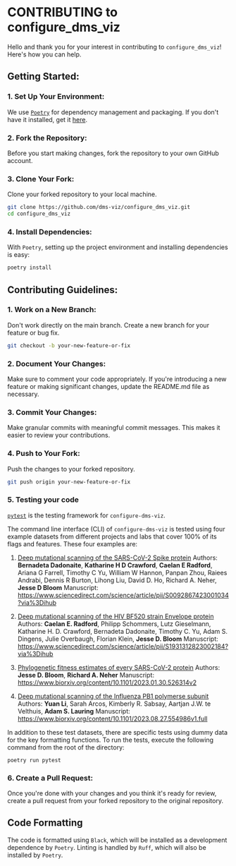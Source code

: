 # CONTRIBUTING to configure_dms_viz

Hello and thank you for your interest in contributing to `configure_dms_viz`! Here's how you can help.

## Getting Started:

### 1. Set Up Your Environment:

We use [`Poetry`](https://python-poetry.org/) for dependency management and packaging. If you don't have it installed, get it [here](https://python-poetry.org/docs/#installation).

### 2. Fork the Repository:

Before you start making changes, fork the repository to your own GitHub account.

### 3. Clone Your Fork:

Clone your forked repository to your local machine.

```bash
git clone https://github.com/dms-viz/configure_dms_viz.git
cd configure_dms_viz
```

### 4. Install Dependencies:

With `Poetry`, setting up the project environment and installing dependencies is easy:

```bash
poetry install
```

## Contributing Guidelines:

### 1. Work on a New Branch:

Don't work directly on the main branch. Create a new branch for your feature or bug fix.

```bash
git checkout -b your-new-feature-or-fix
```

### 2. Document Your Changes:

Make sure to comment your code appropriately. If you're introducing a new feature or making significant changes, update the README.md file as necessary.

### 3. Commit Your Changes:

Make granular commits with meaningful commit messages. This makes it easier to review your contributions.

### 4. Push to Your Fork:

Push the changes to your forked repository.

```bash
git push origin your-new-feature-or-fix
```

### 5. Testing your code

[`pytest`](https://docs.pytest.org/en/8.0.x/) is the testing framework for `configure-dms-viz`.

The command line interface (CLI) of `configure-dms-viz` is tested using four example datasets from different projects and labs that cover 100% of its flags and features. These four examples are:

1. [Deep mutational scanning of the SARS-CoV-2 Spike protein](/tests/SARS2-Omicron-BA1-DMS/README.md)
   Authors: **Bernadeta Dadonaite**, **Katharine H D Crawford**, **Caelan E Radford**, Ariana G Farrell, Timothy C Yu, William W Hannon, Panpan Zhou, Raiees Andrabi, Dennis R Burton, Lihong Liu, David D. Ho, Richard A. Neher, **Jesse D Bloom**
   Manuscript: https://www.sciencedirect.com/science/article/pii/S0092867423001034?via%3Dihub

2. [Deep mutational scanning of the HIV BF520 strain Envelope protein](/tests/HIV-Envelope-BF520-DMS/README.md)
   Authors: **Caelan E. Radford**, Philipp Schommers, Lutz Gieselmann, Katharine H. D. Crawford, Bernadeta Dadonaite, Timothy C. Yu, Adam S. Dingens, Julie Overbaugh, Florian Klein, **Jesse D. Bloom**
   Manuscript: https://www.sciencedirect.com/science/article/pii/S1931312823002184?via%3Dihub

3. [Phylogenetic fitness estimates of every SARS-CoV-2 protein](/tests/SARS2-Mutation-Fitness/README.md)
   Authors: **Jesse D. Bloom**, **Richard A. Neher**
   Manuscript: https://www.biorxiv.org/content/10.1101/2023.01.30.526314v2

4. [Deep mutational scanning of the Influenza PB1 polymerse subunit](/tests/IAV-PB1-DMS/README.md)
   Authors: **Yuan Li**, Sarah Arcos, Kimberly R. Sabsay, Aartjan J.W. te Velthuis, **Adam S. Lauring**
   Manuscript: https://www.biorxiv.org/content/10.1101/2023.08.27.554986v1.full

In addition to these test datasets, there are specific tests using dummy data for the key formatting functions. To run the tests, execute the following command from the root of the directory:

```
poetry run pytest
```

### 6. Create a Pull Request:

Once you're done with your changes and you think it's ready for review, create a pull request from your forked repository to the original repository.

## Code Formatting

The code is formatted using `Black`, which will be installed as a development dependence by `Poetry`. Linting is handled by `Ruff`, which will also be installed by `Poetry`.
